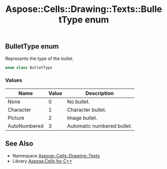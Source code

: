 ﻿---
title: Aspose::Cells::Drawing::Texts::BulletType enum
linktitle: BulletType
second_title: Aspose.Cells for C++ API Reference
description: 'Aspose::Cells::Drawing::Texts::BulletType enum. Represents the type of the bullet in C++.'
type: docs
weight: 1400
url: /cpp/aspose.cells.drawing.texts/bullettype/
---
## BulletType enum


Represents the type of the bullet.

```cpp
enum class BulletType
```

### Values

| Name | Value | Description |
| --- | --- | --- |
| None | 0 | No bullet. |
| Character | 1 | Character bullet. |
| Picture | 2 | Image bullet. |
| AutoNumbered | 3 | Automatic numbered bullet. |

## See Also

* Namespace [Aspose::Cells::Drawing::Texts](../)
* Library [Aspose.Cells for C++](../../)
